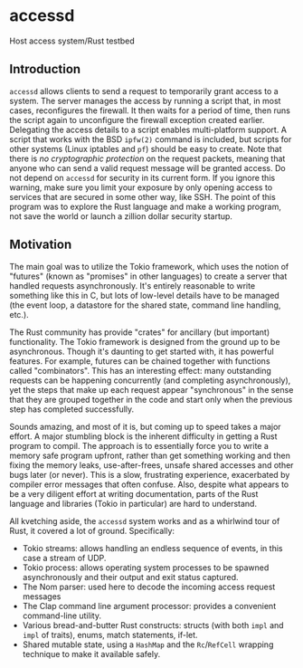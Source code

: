 # accessd

Host access system/Rust testbed

## Introduction

`accessd` allows clients to send a request to temporarily grant access to a system. The server manages the access by running a script that, in most cases, reconfigures the firewall. It then waits for a period of time, then runs the script again to unconfigure the firewall exception created earlier. Delegating the access details to a script enables multi-platform support. A script that works with the BSD `ipfw(2)` command is included, but scripts for other systems (Linux iptables and `pf`) should be easy to create. Note that there is *no cryptographic protection* on the request packets, meaning that anyone who can send a valid request message will be granted access. Do not depend on `accessd` for security in its current form. If you ignore this warning, make sure you limit your exposure by only opening access to services that are secured in some other way, like SSH. The point of this program was to explore the Rust language and make a working program, not save the world or launch a zillion dollar security startup.

## Motivation

The main goal was to utilize the Tokio framework, which uses the notion of "futures" (known as "promises" in other languages) to create a server that handled requests asynchronously. It's entirely reasonable to write something like this in C, but lots of low-level details have to be managed (the event loop, a datastore for the shared state, command line handling, etc.).

The Rust community has provide "crates" for ancillary (but important) functionality. The Tokio framework is designed from the ground up to be asynchronous. Though it's daunting to get started with, it has powerful features. For example, futures can be chained together with functions called "combinators". This has an interesting effect: many outstanding requests can be happening concurrently (and completing asynchronously), yet the steps that make up each request appear "synchronous" in the sense that they are grouped together in the code and start only when the previous step has completed successfully.

Sounds amazing, and most of it is, but coming up to speed takes a major effort. A major stumbling block is the inherent difficulty in getting a Rust program to compil. The approach is to essentially force you to write a memory safe program upfront, rather than get something working and then fixing the memory leaks, use-after-frees, unsafe shared accesses and other bugs later (or never). This is a slow, frustrating experience, exacerbated by compiler error messages that often confuse. Also, despite what appears to be a very diligent effort at writing documentation, parts of the Rust language and libraries (Tokio in particular) are hard to understand.

All kvetching aside, the `accessd` system works and as a whirlwind tour of Rust, it covered a lot of ground. Specifically:

- Tokio streams: allows handling an endless sequence of events, in this case a stream of UDP.
- Tokio process: allows operating system processes to be spawned asynchronously and their output and exit status captured.
- The Nom parser: used here to decode the incoming access request messages
- The Clap command line argument processor: provides a convenient command-line utility.
- Various bread-and-butter Rust constructs: structs (with both `impl` and `impl` of traits), enums, match statements, if-let. 
- Shared mutable state, using a `HashMap` and the `Rc`/`RefCell` wrapping technique to make it available safely.
